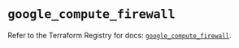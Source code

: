 # `google_compute_firewall`

Refer to the Terraform Registry for docs: [`google_compute_firewall`](https://registry.terraform.io/providers/hashicorp/google/6.27.0/docs/resources/compute_firewall).

